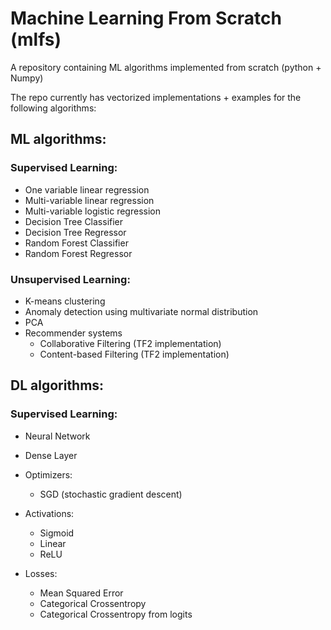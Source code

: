 # Machine Learning From Scratch (mlfs)

A repository containing ML algorithms implemented from scratch (python + Numpy)

The repo currently has vectorized implementations + examples for the following algorithms:

## ML algorithms:

### Supervised Learning:

* One variable linear regression
* Multi-variable linear regression
* Multi-variable logistic regression
* Decision Tree Classifier
* Decision Tree Regressor
* Random Forest Classifier
* Random Forest Regressor

### Unsupervised Learning:

* K-means clustering
* Anomaly detection using multivariate normal distribution
* PCA
* Recommender systems
	* Collaborative Filtering (TF2 implementation)
	* Content-based Filtering (TF2 implementation)

## DL algorithms:

### Supervised Learning:

* Neural Network
* Dense Layer

* Optimizers:
	* SGD (stochastic gradient descent)

* Activations:
	* Sigmoid
	* Linear
	* ReLU

* Losses:
	* Mean Squared Error
	* Categorical Crossentropy
	* Categorical Crossentropy from logits


